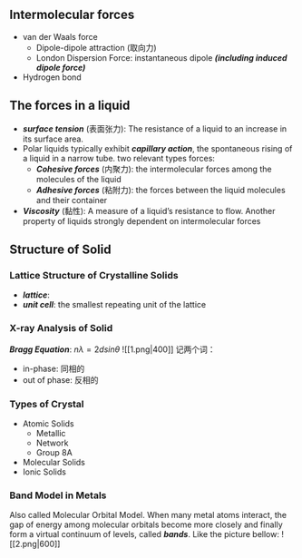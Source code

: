 ## Intermolecular forces
-  van der Waals force
    - Dipole-dipole attraction (取向力)
    - London Dispersion Force: instantaneous dipole ***(including induced dipole force)***
- Hydrogen bond

## The forces in a liquid
- ***surface tension*** (表面张力): The resistance of a liquid to an increase in its surface area.
- Polar liquids typically exhibit ***capillary action***, the spontaneous rising of a liquid in a narrow tube.
    two relevant types forces:
    - ***Cohesive forces*** (内聚力): the intermolecular forces among the molecules of the liquid
    - ***Adhesive forces*** (粘附力): the forces between the liquid molecules and their container
- ***Viscosity*** (黏性): A measure of a liquid’s resistance to flow. Another property of liquids strongly dependent on intermolecular forces

## Structure of Solid
### Lattice Structure of Crystalline Solids
- ***lattice***: 
- ***unit cell***: the smallest repeating unit of the lattice
### X-ray Analysis of Solid
***Bragg Equation***: $n\lambda = 2dsin\theta$
![[1.png|400]]
记两个词：
- in-phase: 同相的
- out of phase: 反相的
### Types of Crystal
- Atomic Solids
    - Metallic
    - Network
    - Group 8A
- Molecular Solids
- Ionic Solids
### Band Model in Metals
Also called Molecular Orbital Model. When many metal atoms interact, the gap of energy among molecular orbitals become more closely and finally form a virtual continuum of levels, called ***bands***. Like the picture bellow:
![[2.png|600]]
